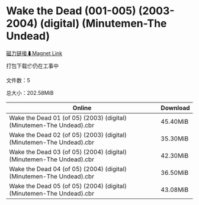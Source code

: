 # Wake the Dead (001-005) (2003-2004) (digital) (Minutemen-The Undead)

[磁力链接⬇Magnet Link](magnet:?xt=urn:btih:d5324f88413c2c942f05e092e29f1688f48fc4e5&dn=Wake%20the%20Dead%20%28001-005%29%20%282003-2004%29%20%28digital%29%20%28Minutemen-The%20Undead%29)

打包下载📦仍在工事中

文件数：5

总大小：202.58MiB

Online | Download
--- | ---
Wake the Dead 01 (of 05) (2003) (digital) (Minutemen-The Undead).cbr | 45.40MiB
Wake the Dead 02 (of 05) (2003) (digital) (Minutemen-The Undead).cbr | 35.30MiB
Wake the Dead 03 (of 05) (2004) (digital) (Minutemen-The Undead).cbr | 42.30MiB
Wake the Dead 04 (of 05) (2004) (digital) (Minutemen-The Undead).cbr | 36.50MiB
Wake the Dead 05 (of 05) (2004) (digital) (Minutemen-The Undead).cbr | 43.08MiB